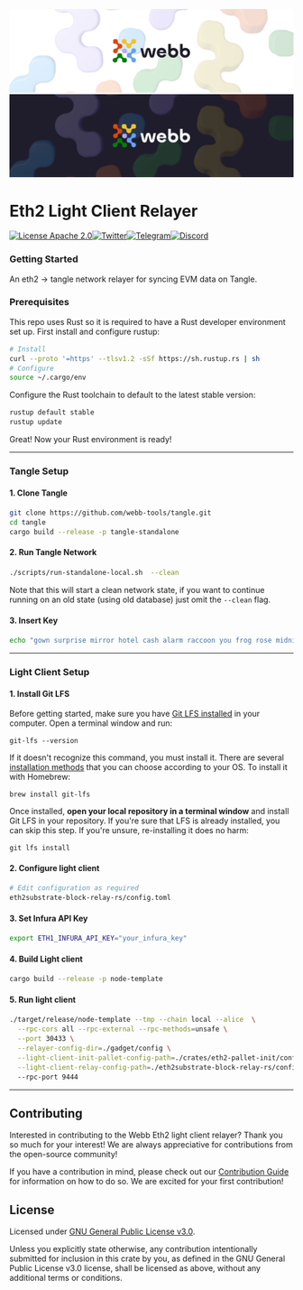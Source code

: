 <div align="center">
<a href="https://www.webb.tools/">
    
![Webb Logo](./assets/webb_banner_light.png#gh-light-mode-only)
![Webb Logo](./assets/webb_banner_dark.png#gh-dark-mode-only)
  </a>
  </div>
<h1 align="left"> Eth2 Light Client Relayer </h1>

<div align="left" >

[![License Apache 2.0](https://img.shields.io/badge/License-Apache%202.0-blue.svg?style=flat-square)](https://opensource.org/licenses/Apache-2.0)[![Twitter](https://img.shields.io/twitter/follow/webbprotocol.svg?style=flat-square&label=Twitter&color=1DA1F2)](https://twitter.com/webbprotocol)[![Telegram](https://img.shields.io/badge/Telegram-gray?logo=telegram)](https://t.me/webbprotocol)[![Discord](https://img.shields.io/discord/833784453251596298.svg?style=flat-square&label=Discord&logo=discord)](https://discord.gg/cv8EfJu3Tn)

</div>


### Getting Started
An eth2 -> tangle network relayer for syncing EVM data on Tangle.

### Prerequisites

This repo uses Rust so it is required to have a Rust developer environment set up. First install and configure rustup:

```bash
# Install
curl --proto '=https' --tlsv1.2 -sSf https://sh.rustup.rs | sh
# Configure
source ~/.cargo/env
```

Configure the Rust toolchain to default to the latest stable version:

```bash
rustup default stable
rustup update
```

Great! Now your Rust environment is ready!

---


### Tangle Setup 
#### 1. Clone Tangle 
```bash
git clone https://github.com/webb-tools/tangle.git
cd tangle
cargo build --release -p tangle-standalone
```
#### 2. Run Tangle Network
```bash
./scripts/run-standalone-local.sh  --clean
```
Note that this will start a clean network state, if you want to continue running on an old state (using old database)
just omit the `--clean` flag.

#### 3. Insert Key
```bash
echo "gown surprise mirror hotel cash alarm raccoon you frog rose midnight enter//webb//0" &> /tmp/empty/secret_key
```
---

### Light Client Setup

#### 1. Install Git LFS

Before getting started, make sure you have [Git LFS installed](../../topics/git/lfs/index.md) in your computer. Open a terminal window and run:

```shell
git-lfs --version
```

If it doesn't recognize this command, you must install it. There are
several [installation methods](https://git-lfs.com/) that you can
choose according to your OS. To install it with Homebrew:

```shell
brew install git-lfs
```

Once installed, **open your local repository in a terminal window** and
install Git LFS in your repository. If you're sure that LFS is already installed,
you can skip this step. If you're unsure, re-installing it does no harm:

```shell
git lfs install
```

#### 2. Configure light client
```bash
# Edit configuration as required
eth2substrate-block-relay-rs/config.toml
```
#### 3. Set Infura API Key
```bash
export ETH1_INFURA_API_KEY="your_infura_key"
``` 

#### 4. Build Light client
```bash
cargo build --release -p node-template
```

#### 5. Run light client
```bash
./target/release/node-template --tmp --chain local --alice  \
  --rpc-cors all --rpc-external --rpc-methods=unsafe \
  --port 30433 \
  --relayer-config-dir=./gadget/config \
  --light-client-init-pallet-config-path=./crates/eth2-pallet-init/config.toml \
  --light-client-relay-config-path=./eth2substrate-block-relay-rs/config.toml
  --rpc-port 9444
```

---

## Contributing

Interested in contributing to the Webb Eth2 light client relayer? Thank you so much for your interest! We are always appreciative for contributions from the open-source community!

If you have a contribution in mind, please check out our [Contribution Guide](./.github/CONTRIBUTING.md) for information on how to do so. We are excited for your first contribution!

## License

Licensed under <a href="LICENSE">GNU General Public License v3.0</a>.

Unless you explicitly state otherwise, any contribution intentionally submitted for inclusion in this crate by you, as defined in the GNU General Public License v3.0 license, shall be licensed as above, without any additional terms or conditions.
